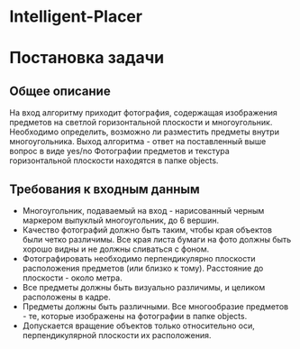 # Intelligent-Placer
# Постановка задачи

## Общее описание

На вход алгоритму приходит фотография, содержащая изображения предметов на светлой горизонтальной плоскости и многоугольник. Необходимо определить, возможно ли разместить предметы внутри многоугольника.
Выход алгоритма - ответ на поставленный выше вопрос в виде yes/no
Фотографии предметов и текстура горизонтальной плоскости находятся в папке objects. 


## Требования к входным данным

- Многоугольник, подаваемый на вход - нарисованный черным маркером выпуклый многоугольник, до 6 вершин.
- Качество фотографий должно быть таким, чтобы края объектов были четко различимы. Все края листа бумаги на фото должны быть хорошо видны и не должны сливаться с фоном.
- Фотографировать необходимо перпендикулярно плоскости расположения предметов (или близко к тому). Расстояние до плоскости - около метра.
- Все предметы должны быть визуально различимы, и целиком расположены в кадре.
- Предметы должны быть различными. Все многообразие предметов - те, которые изображены на фотографии в папке objects.
- Допускается вращение объектов только относительно оси, перпендикулярной плоскости их расположения.